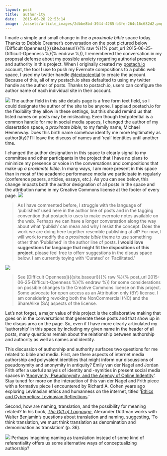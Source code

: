 ```yaml
---
layout:	post
title:	author-ity
date:	2015-06-28 22:53:14
image:	/assets/article_images/2dbbe8bd-3944-4285-b3fe-264c16c682d2.png
---
```

I made a simple and small change in the *a proximate bible* space today. Thanks to Debbie Creamer’s conversation on the post pictured below [Difficult Openness]({{site.baseurl}}{% raw %}{% post_url 2015-06-25-Difficult-Openness %}{% endraw %}), I remembered the conversation in my proposal defense about my possible anxiety regarding authorial presence and authority in this project. When I originally created my [postach.io](http://postach.io) account, the tool I use to push my Evernote compositions to a public web space, I used my twitter handle [@textpotential](http://www.twitter.com/textpotential) to create the account. Because of this, all of my postach.io sites defaulted to using my twitter handle as the author of posts. Thanks to postach.io, users can configure the author name of each individual site in their account.

![](/assets/article_images/2dbbe8bd-3944-4285-b3fe-264c16c682d2.png)
The author field in this site details page is a free form text field, so I could designate the author of the site to be anyone. I applaud postach.io for the flexibility they allow in these settings, but this should remind us that listed names on posts may be misleading. Even though textpotential is a common handle for me in social media spaces, I changed the author of my dissertation space, *a proximate bible*, to my family name, Michael Hemenway. Does this birth name somehow identify me more legitimately as author(ity)? I’ll leave the discuss of names and ‘real’ identities until another time.

I changed the author designation in this space to clearly signal to my committee and other participants in the project that I have no plans to minimize my presence or voice in the conversations and compositions that make up *a proximate bible*. In many ways, I am more present in this space than in most of the academic performance media we participate in regularly (conference papers, articles, essays, etc.). As you can see below, this change impacts both the author designation of all posts in the space and the attribution name in my Creative Commons license at the footer of every page.
![](/assets/article_images/5697453b-ad69-4294-9bc6-3e59dd65ce38.png)

> As I have commented before, I struggle with the language of ‘published’ used here in the author line of posts and in the tagging convention that postach.io uses to make evernote notes available on the web. Perhaps we can have a longer conversation along the way about what ‘publish’ can mean and why I resist the concept. Does the work we are doing here together resemble publishing at all? For now, I will work to modify the *a proximate bible* theme to use something other than ‘Published’ in the author line of posts. **I would love suggestions for langauge that might fit the dispositions of this project**, please feel free to offerr suggestions in the disqus space below. I am currently toying with ‘Curated’ or ‘Facilitated.’

![](/assets/article_images/4870550f-1e40-4ff5-b0a6-988aa8bc3ed8.png)

> See [Difficult Openness]({{site.baseurl}}{% raw %}{% post_url 2015-06-25-Difficult-Openness %}{% endraw %}) for some considerations on possible changes to the Creative Commons license on this project. Some advocate for open access as an Attribution only (BY) license. I am considering revoking both the NonCommercial (NC) and the ShareAlike (SA) aspects of the license.

Let’s not forget, a major value of this project is the collaborative making that goes on in the conversations that generate these posts and that show up in the disqus area on the page. So, even if I have more clearly articulated my ‘authorship’ in this space by including my given name in the header of all posts, many questions remain about the relationship between authorship and authority as well as names and identity.

This discussion of authorship and authority surfaces two questions for me related to bible and media. First, are there aspects of internet media authorship and polyvalent identities that might inform our discussions of pseudonymity and anonymity in antiquity? Emily van der Nagel and Jordan Frith offer a useful analysis of identity and -nymities in present social media spaces in ’[Anonymity, Pseudonymity, and the Agency of Online Indentity](http://firstmonday.org/ojs/index.php/fm/article/view/5615/4346)‘. Stay tuned for more on the interaction of this van der Nagel and Frith piece with a formative piece I encountered by Richard A. Cohen years ago exploring Levinasian ethics and humanness on the internet, titled ’[Ethics and Cybernetics: Levinasian Reflections](http://philpapers.org/rec/COHEAC).’

Second, how are naming, translation, and the possibility for meaning related? In his book, [*The Gift of Langauge*](http://amzn.com/0815628676), Alexander Düttman works with Walter Benjamin’s questions about translation and naming, suggesting, ‘To think translation, we must think translation as denomination and demonimation as translation’ (p. 36).

![](/assets/article_images/d4756e35-00a6-4c46-a548-ff0e49809357.jpg)
Perhaps imagining naming as translation instead of some kind of referentiality offers us some alternative ways of conceptualizing authorship?
